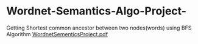 # Wordnet-Semantics-Algo-Project-
Getting Shortest common ancestor between two nodes(words) using BFS Algorithm
[WordnetSementicsProject.pdf](https://github.com/farahayman/Wordnet-Semantics-Algo-Project-/files/9227625/WordnetSementicsProject.pdf)
